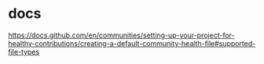 # docs

https://docs.github.com/en/communities/setting-up-your-project-for-healthy-contributions/creating-a-default-community-health-file#supported-file-types
